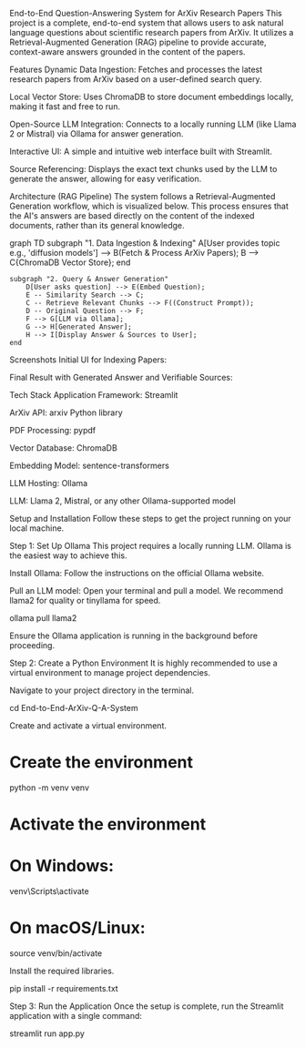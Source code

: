 End-to-End Question-Answering System for ArXiv Research Papers
This project is a complete, end-to-end system that allows users to ask natural language questions about scientific research papers from ArXiv. It utilizes a Retrieval-Augmented Generation (RAG) pipeline to provide accurate, context-aware answers grounded in the content of the papers.

Features
Dynamic Data Ingestion: Fetches and processes the latest research papers from ArXiv based on a user-defined search query.

Local Vector Store: Uses ChromaDB to store document embeddings locally, making it fast and free to run.

Open-Source LLM Integration: Connects to a locally running LLM (like Llama 2 or Mistral) via Ollama for answer generation.

Interactive UI: A simple and intuitive web interface built with Streamlit.

Source Referencing: Displays the exact text chunks used by the LLM to generate the answer, allowing for easy verification.

Architecture (RAG Pipeline)
The system follows a Retrieval-Augmented Generation workflow, which is visualized below. This process ensures that the AI's answers are based directly on the content of the indexed documents, rather than its general knowledge.

graph TD
    subgraph "1. Data Ingestion & Indexing"
        A[User provides topic e.g., 'diffusion models'] --> B(Fetch & Process ArXiv Papers);
        B --> C{ChromaDB Vector Store};
    end

    subgraph "2. Query & Answer Generation"
        D[User asks question] --> E(Embed Question);
        E -- Similarity Search --> C;
        C -- Retrieve Relevant Chunks --> F((Construct Prompt));
        D -- Original Question --> F;
        F --> G[LLM via Ollama];
        G --> H[Generated Answer];
        H --> I[Display Answer & Sources to User];
    end

Screenshots
Initial UI for Indexing Papers:

Final Result with Generated Answer and Verifiable Sources:

Tech Stack
Application Framework: Streamlit

ArXiv API: arxiv Python library

PDF Processing: pypdf

Vector Database: ChromaDB

Embedding Model: sentence-transformers

LLM Hosting: Ollama

LLM: Llama 2, Mistral, or any other Ollama-supported model

Setup and Installation
Follow these steps to get the project running on your local machine.

Step 1: Set Up Ollama
This project requires a locally running LLM. Ollama is the easiest way to achieve this.

Install Ollama: Follow the instructions on the official Ollama website.

Pull an LLM model: Open your terminal and pull a model. We recommend llama2 for quality or tinyllama for speed.

ollama pull llama2

Ensure the Ollama application is running in the background before proceeding.

Step 2: Create a Python Environment
It is highly recommended to use a virtual environment to manage project dependencies.

Navigate to your project directory in the terminal.

cd End-to-End-ArXiv-Q-A-System

Create and activate a virtual environment.

# Create the environment
python -m venv venv

# Activate the environment
# On Windows:
venv\Scripts\activate
# On macOS/Linux:
source venv/bin/activate

Install the required libraries.

pip install -r requirements.txt

Step 3: Run the Application
Once the setup is complete, run the Streamlit application with a single command:

streamlit run app.py

